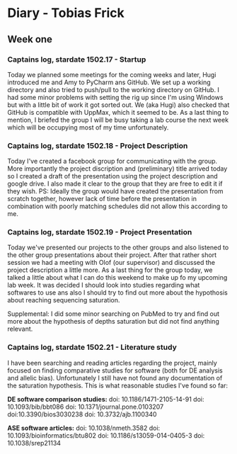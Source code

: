 # Diary - Tobias Frick

## Week one

### Captains log, stardate 1502.17 - Startup

Today we planned some meetings for the coming weeks and later, Hugi introduced me and Amy to PyCharm ans GitHub.
We set up a working directory and also tried to push/pull to the working directory on GitHub. I had some minor problems
with setting the rig up since I'm using Windows but with a little bit of work it got sorted out. We (aka Hugi) also 
checked that GitHub is compatible with UppMax, which it seemed to be. As a last thing to mention, I briefed the group I will be busy taking a lab course the next week which will be occupying most of my time unfortunately.

### Captains log, stardate 1502.18 - Project Description

Today I've created a facebook group for communicating with the group. More importantly the project discription and (preliminary) title arrived today so I created a draft of the presentation using the project description and google drive. I also made it clear to the group that they are free to edit it if they wish. PS: Ideally the group would have created the presentation from scratch together, however lack of time before the presentation in combination with poorly matching schedules did not allow this according to me.

### Captains log, stardate 1502.19 - Project Presentation

Today we've presented our projects to the other groups and also listened to the other group presentations about their project. After that rather short session we had a meeting with Olof (our supervisor) and discussed the project description a little more. As a last thing for the group today, we talked a little about what I can do this weekend to make up fo my upcoming lab week. It was decided I should look into studies regarding what softwares to use ans also I should try to find out more about the hypothosis about reaching sequencing saturation.

Supplemental: I did some minor searching on PubMed to try and find out more about the hypothesis of depths saturation but did not find anything relevant. 

### Captains log, stardate 1502.21 - Literature study

I have been searching and reading articles regarding the project, mainly focused on finding comparative studies for software (both for DE analysis and allelic bias). Unfortunately I still have not found any documentation of the saturation hypothesis. This is what reasonable studies I've found so far:

**DE software comparison studies:**
doi: 10.1186/1471-2105-14-91
doi: 10.1093/bib/bbt086
doi: 10.1371/journal.pone.0103207
doi:10.3390/bios3030238
doi: 10.3732/ajb.1100340

**ASE software articles:**
doi: 10.1038/nmeth.3582
doi: 10.1093/bioinformatics/btu802
doi: 10.1186/s13059-014-0405-3
doi: 10.1038/srep21134
